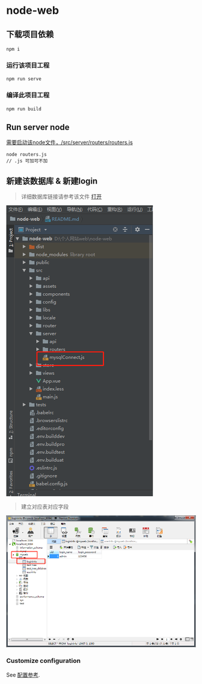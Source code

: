 # node-web

## 下载项目依赖
```
npm i
```

### 运行该项目工程
```
npm run serve
```

### 编译此项目工程
```
npm run build
```
## Run server node
[需要启动该node文件，/src/server/routers/routers.js](https://github.com/247pp/node-web/blob/dev/src/server/routers/routers.js)
```
node routers.js
// .js 可加可不加
```

## 新建该数据库 & 新建login
>详细数据库链接请参考该文件
[打开](https://github.com/247pp/node-web/blob/master/src/server/mysqlConnect.js)

![avatar](https://github.com/247pp/node-web/blob/master/src/assets/sql_join.jpg)

>建立对应表对应字段

![avatar](https://github.com/247pp/node-web/blob/master/src/assets/mysql_img.jpg)

### Customize configuration
See [配置参考](https://cli.vuejs.org/config/).
